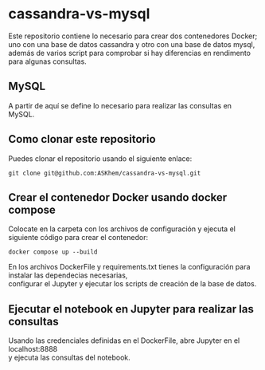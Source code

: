 # cassandra-vs-mysql
Este repositorio contiene lo necesario para crear dos contenedores Docker;\
uno con una base de datos cassandra y otro con una base de datos mysql,\
además de varios script para comprobar si hay diferencias en rendimento para algunas consultas.

## MySQL
A partir de aquí se define lo necesario para realizar las consultas en MySQL.

## Como clonar este repositorio
Puedes clonar el repositorio usando el siguiente enlace:
~~~
git clone git@github.com:ASKhem/cassandra-vs-mysql.git
~~~

## Crear el contenedor Docker usando docker compose
Colocate en la carpeta con los archivos de configuración y ejecuta el siguiente código para crear el contenedor:
~~~
docker compose up --build
~~~
En los archivos DockerFile y requirements.txt tienes la configuración para instalar las dependecias necesarias,\
configurar el Jupyter y ejecutar los scripts de creación de la base de datos.

## Ejecutar el notebook en Jupyter para realizar las consultas
Usando las credenciales definidas en el DockerFile, abre Jupyter en el localhost:8888\
y ejecuta las consultas del notebook.
